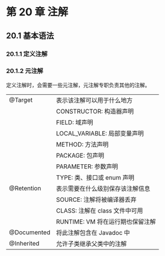 # 第 20 章 注解

## 20.1 基本语法

### 20.1.1 定义注解

### 20.1.2 元注解

定义注解时，会需要一些元注解，元注解专职负责其他的注解。

|             |                                  |
| ----------- | -------------------------------- |
| @Target     | 表示该注解可以用于什么地方       |
|             | CONSTRUCTOR: 构造器声明          |
|             | FIELD: 域声明                    |
|             | LOCAL_VARIABLE: 局部变量声明     |
|             | METHOD: 方法声明                 |
|             | PACKAGE: 包声明                  |
|             | PARAMETER: 参数声明              |
|             | TYPE: 类、接口或 enum 声明       |
| @Retention  | 表示需要在什么级别保存该注解信息 |
|             | SOURCE: 注解将被编译器丢弃       |
|             | CLASS: 注解在 class 文件中可用   |
|             | RUNTIME: VM 将在运行期也保留注解 |
| @Documented | 将此注解包含在 Javadoc 中        |
| @Inherited  | 允许子类继承父类中的注解         |
